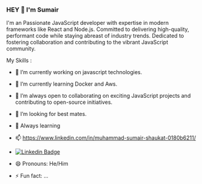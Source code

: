 
### HEY 👋  I'm Sumair

I'm an Passionate JavaScript developer with expertise in modern frameworks like React and Node.js. Committed to delivering high-quality, performant code while staying abreast of industry trends. Dedicated to fostering collaboration and contributing to the vibrant JavaScript community.


My Skills :

- 🔭 I’m currently working on javascript technologies.
- 🌱 I’m currently learning Docker and Aws.
- 👯 I’m always open to collaborating on exciting JavaScript projects and contributing to open-source initiatives.
- 🤔 I’m looking for best mates.
- 💬 Always learning
- 📫 https://www.linkedin.com/in/muhammad-sumair-shaukat-0180b6211/
-  [![Linkedin Badge](https://img.shields.io/badge/-kakbar-blue?style=flat&logo=Linkedin&logoColor=white)]( https://www.linkedin.com/in/muhammad-sumair-shaukat-0180b6211/)

- 😄 Pronouns: He/Him
- ⚡ Fun fact: ...
  
